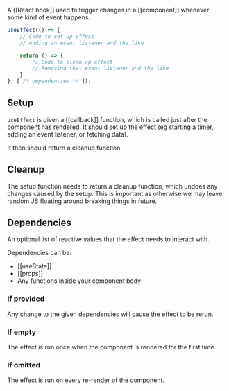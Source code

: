 A [[React hook]] used to trigger changes in a [[component]] whenever some kind of event happens.

```jsx
useEffect(() => {
	// Code to set up effect
	// Adding an event listener and the like

	return () => {
		// Code to clean up effect
		// Removing that event listener and the like
	}
}, [ /* dependencies */ ]);
```

## Setup
`useEffect` is given a [[callback]] function, which is called just after the component has rendered. It should set up the effect (eg starting a timer, adding an event listener, or fetching data).

It then should return a cleanup function.

## Cleanup
The setup function needs to return a cleanup function, which undoes any changes caused by the setup. This is important as otherwise we may leave random JS floating around breaking things in future.

## Dependencies
An optional list of reactive values that the effect needs to interact with.

Dependencies can be:
- [[useState]]
- [[props]]
- Any functions inside your component body

### If provided
Any change to the given dependencies will cause the effect to be rerun.

### If empty
The effect is run once when the component is rendered for the first time.

### If omitted
The effect is run on every re-render of the component.
